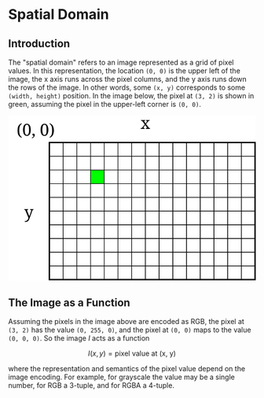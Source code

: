 # Spatial Domain

## Introduction

The "spatial domain" refers to an image represented as a grid of pixel values.
In this representation, the location `(0, 0)` is the upper left of the image,
the x axis runs across the pixel columns, and the y axis runs down the rows of
the image. In other words, some `(x, y)` corresponds to some `(width, height)`
position. In the image below, the pixel at `(3, 2)` is shown in green, assuming
the pixel in the upper-left corner is `(0, 0)`.

![basic image](img/image_grid.svg)

## The Image as a Function

Assuming the pixels in the image above are encoded as RGB, the pixel at `(3, 2)`
has the value `(0, 255, 0)`, and the pixel at `(0, 0)` maps to the value
`(0, 0, 0)`. So the image $I$ acts as a function

$$
I(x, y) = \text{pixel value at (x, y)}
$$

where the representation and semantics of the pixel value depend on the image
encoding. For example, for grayscale the value may be a single number, for RGB a
3-tuple, and for RGBA a 4-tuple.
